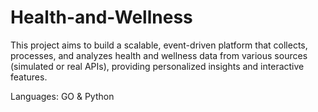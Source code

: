 # Health-and-Wellness
This project aims to build a scalable, event-driven platform that collects, processes, and analyzes health and wellness data from various sources (simulated or real APIs), providing personalized insights and interactive features. 

Languages: GO & Python
